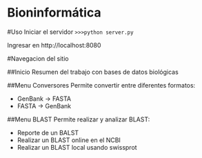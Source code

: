 Bioninformática
==============

#Uso
Iniciar el servidor
`>>>python server.py`

Ingresar en http://localhost:8080

#Navegacion del sitio

##Inicio
Resumen del trabajo con bases de datos biológicas

##Menu Conversores
Permite convertir entre diferentes formatos:
* GenBank -> FASTA
* FASTA -> GenBank

##Menu BLAST
Permite realizar y analizar BLAST:
* Reporte de un BALST
* Realizar un BLAST online en el NCBI
* Realizar un BLAST local usando swissprot

